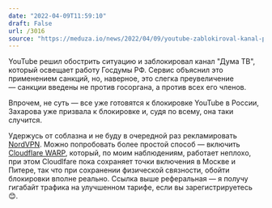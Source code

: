 ```yaml
---
date: "2022-04-09T11:59:10"
draft: False
url: /3016
source: "https://meduza.io/news/2022/04/09/youtube-zablokiroval-kanal-parlamentskogo-televideniya-gosdumy-mariya-zaharova-zayavila-chto-servis-podpisal-sebe-prigovor"
---
```


YouTube решил обострить ситуацию и заблокировал канал "Дума ТВ", который освещает работу Госдумы РФ. Сервис объяснил это применением санкций, но, наверное, это слегка преувеличение — санкции введены не против госоргана, а против всех его членов.

Впрочем, не суть — все уже готовятся к блокировке YouTube в России, Захарова уже призвала к блокировке и, судя по всему, она таки случится. 

Удержусь от соблазна и не буду в очередной раз рекламировать [NordVPN](https://go.nordvpn.net/SH3ux). Можно попробовать более простой способ — включить [Cloudflare WARP](https://warp.plus/5NAd3), который, по моим наблюдениям, работает неплохо, при этом Cloudlfare пока сохраняет точки включения в Москве и Питере, так что при сохранении физической связности, обойти блокировки вполне реально. Ссылка выше реферальная — я получу гигабайт трафика на улучшенном тарифе, если вы зарегистрируетесь 😊.
